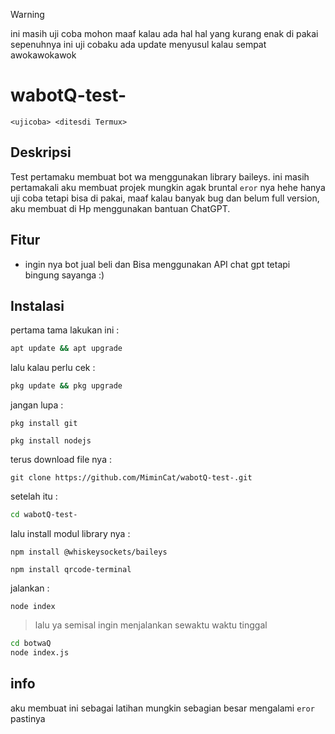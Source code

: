 
> [!WARNING]
> ini masih uji coba mohon maaf kalau ada hal hal yang kurang enak di pakai sepenuhnya ini uji cobaku ada update menyusul kalau sempat awokawokawok

# wabotQ-test-
`
 <ujicoba> <ditesdi Termux>
`
## Deskripsi

Test pertamaku membuat bot wa menggunakan library baileys.
ini masih pertamakali aku membuat projek mungkin agak bruntal `eror` nya hehe hanya uji coba tetapi bisa di pakai, maaf kalau banyak bug dan belum full version, aku membuat di Hp menggunakan bantuan ChatGPT.


## Fitur

- ingin nya bot jual beli dan Bisa menggunakan API chat gpt tetapi bingung sayanga :)

## Instalasi

pertama tama lakukan ini :
```bash 
apt update && apt upgrade
```

lalu kalau perlu cek :
```bash
pkg update && pkg upgrade
```

jangan lupa :
```
pkg install git

pkg install nodejs
```

terus download file nya :
```
git clone https://github.com/MiminCat/wabotQ-test-.git
```

setelah itu :
```bash
cd wabotQ-test-
```

lalu install modul library nya :
```
npm install @whiskeysockets/baileys

npm install qrcode-terminal
```

jalankan :
```
node index
```


> lalu ya semisal ingin menjalankan sewaktu waktu tinggal

```bash
cd botwaQ
node index.js
```

## info

aku membuat ini sebagai latihan mungkin sebagian besar mengalami `eror` pastinya













